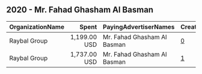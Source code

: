 ## 2020 - Mr. Fahad Ghasham Al Basman 
|OrganizationName|Spent|PayingAdvertiserNames|CreativeUrls|Impressions|Genders|AgeBrackets|CountryCodes|BillingAddresses|CandidateBallotInformation|
|:---|---:|:---|:---|---:|:---|:---|:---|:---|:---|
|Raybal Group|1,199.00 USD|Mr. Fahad Ghasham Al Basman|[0](https://www.snap.com/political-ads/asset/6b4644805651c91e7e3a5df95df0b058cc5c611d99cbc0007023816f104f3c1f?mediaType=jpg)|817,061||18+|kuwait|"Abdullah AlMubarak St,Murqab,15000,KW"||
|Raybal Group|1,737.00 USD|Mr. Fahad Ghasham Al Basman|[1](https://www.snap.com/political-ads/asset/3f1100cac743b000555191b4bfbec6b5a00d2c4300862ecf1d69fec2e4b83774?mediaType=jpg)|1,348,733||18+|kuwait|"Abdullah AlMubarak St,Murqab,15000,KW"||

